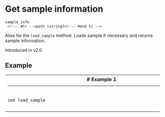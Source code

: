 # Get sample information

```
sample_info 
 <!--- #tr -->path (string)<!--- #end tr -->
```


Alias for the `load_sample` method. Loads sample if necessary and returns sample information.

Introduced in v2.0

## Example

<table class="examples">
<tr>
<th colspan="2" class="even head"># Example 1 ──────────────────────────────────────────────────────</th>
</tr>
<tr>
<td class="even">

```ruby
see load_sample


```

</td>
<td class="even">

<!--- #tr -->
```ruby
 



```
<!--- #end tr -->

</td>
</tr>
</table>

